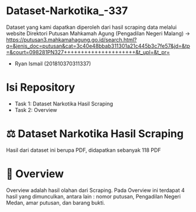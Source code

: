 # Dataset-Narkotika_-337
Dataset yang kami dapatkan diperoleh dari hasil scraping data melalui website Direktori Putusan Mahkamah Agung (Pengadilan Negeri Malang) -> https://putusan3.mahkamahagung.go.id/search.html?q=&jenis_doc=putusan&cat=3c40e48bbab311301a21c445b3c7fe57&jd=&tp=&court=098281PN327+++++++++++++++++++++&t_upl=&t_pr=

*  Ryan Ismail (201810370311337) 

#  Isi Repository
* Task 1: Dataset Narkotika Hasil Scraping
* Task 2: Overview
# ⚖️ Dataset Narkotika Hasil Scraping
Hasil dari dataset ini berupa PDF, didapatkan sebanyak 118 PDF

# 📖 Overview
Overview adalah hasil olahan dari Scraping. Pada Overview ini terdapat 4 hasil yang dimunculkan, antara lain : nomor putusan, Pengadilan Negeri Medan, amar putusan, dan barang bukti.
